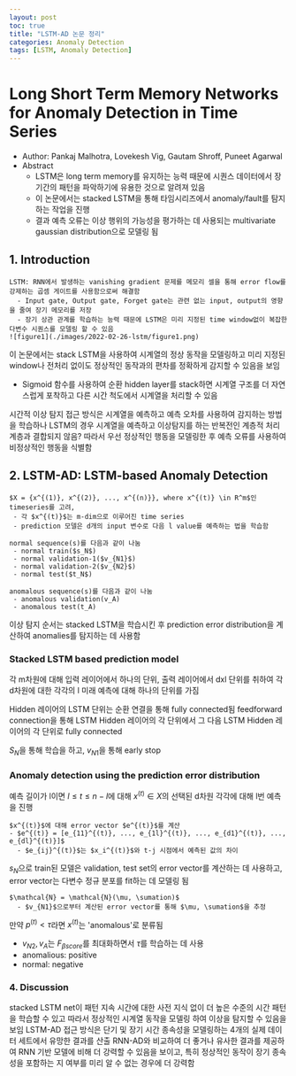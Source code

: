 ```yaml
---
layout: post
toc: true
title: "LSTM-AD 논문 정리"
categories: Anomaly Detection
tags: [LSTM, Anomaly Detection]
---
```


# Long Short Term Memory Networks for Anomaly Detection in Time Series
- Author: Pankaj Malhotra, Lovekesh Vig, Gautam Shroff, Puneet Agarwal
- Abstract
  - LSTM은 long term memory를 유지하는 능력 때문에 시퀀스 데이터에서 장기간의 패턴을 파악하기에 유용한 것으로 알려져 있음
  - 이 논문에서는 stacked LSTM을 통해 타임시리즈에서 anomaly/fault를 탐지하는 작업을 진행
  - 결과 예측 오류는 이상 행위의 가능성을 평가하는 데 사용되는 multivariate gaussian distribution으로 모델링 됨

## 1. Introduction

```
LSTM: RNN에서 발생하는 vanishing gradient 문제를 메모리 셀을 통해 error flow를 강제하는 곱셈 게이트를 사용함으로써 해결함 
  - Input gate, Output gate, Forget gate는 관련 없는 input, output의 영향을 줄여 장기 메모리를 저장
  - 장기 상관 관계를 학습하는 능력 때문에 LSTM은 미리 지정된 time window없이 복잡한 다변수 시퀀스를 모델링 할 수 있음
![figure1](./images/2022-02-26-lstm/figure1.png)
```
이 논문에서는 stack LSTM을 사용하여 시계열의 정상 동작을 모델링하고 미리 지정된 window나 전처리 없이도 정상적인 동작과의 편차를 정확하게 감지할 수 있음을 보임
  - Sigmoid 함수를 사용하여 순환 hidden layer를 stack하면 시계열 구조를 더 자연스럽게 포착하고 다른 시간 척도에서 시계열을 처리할 수 있음

시간적 이상 탐지 접근 방식은 시계열을 예측하고 예측 오차를 사용하여 감지하는 방법을 학습하나 LSTM의 경우 시계열을 예측하고 이상탐지를 하는 반복전인 계층적 처리 계층과 결합되지 않음? 따라서 우선 정상적인 행동을 모델링한 후 예측 오류를 사용하여 비정상적인 행동을 식별함

## 2. LSTM-AD: LSTM-based Anomaly Detection
```
$X = {x^{(1)}, x^{(2)}, ..., x^{(n)}}, where x^{(t)} \in R^m$인 timeseries를 고려,
 - 각 $x^{(t)}$는 m-dim으로 이루어진 time series
 - prediction 모델은 d개의 input 변수로 다음 l value를 예측하는 법을 학습함
```
```
normal sequence(s)를 다음과 같이 나눔
 - normal train($s_N$)
 - normal validation-1($v_{N1}$)
 - normal validation-2($v_{N2}$)
 - normal test($t_N$)

anomalous sequence(s)를 다음과 같이 나눔
 - anomalous validation(v_A)
 - anomalous test(t_A)
```
이상 탐지 순서는 stacked LSTM을 학습시킨 후 prediction error distribution을 계산하여 anomalies를  탐지하는 데 사용함

### Stacked LSTM based prediction model
각 m차원에 대해 입력 레이어에서 하나의 단위, 출력 레이어에서 dxl 단위를 취하여 각 d차원에 대한 각각의 l 미래 예측에 대해 하나의 단위를 가짐

Hidden 레이어의 LSTM 단위는 순환 연결을 통해 fully connected됨
feedforward connection을 통해 LSTM Hidden 레이어의 각 단위에서 그 다음 LSTM Hidden 레이어의 각 단위로 fully connected

$S_N$을 통해 학습을 하고, $v_{N1}$을 통해 early stop

### Anomaly detection using the prediction error distribution
예측 길이가 l이면  $l \leq t \leq n-l$에 대해 $x^{(t)} \in X$의 선택된 d차원 각각에 대해 l번 예측을 진행
```
$x^{(t)}$에 대해 error vector $e^{(t)}$를 계산
- $e^{(t)} = [e_{11}^{(t)}, ..., e_{1l}^{(t)}, ..., e_{d1}^{(t)}, ..., e_{dl}^{(t)}]$
  - $e_{ij}^{(t)}$는 $x_i^{(t)}$와 t-j 시점에서 예측된 값의 차이
```

$s_N$으로 train된 모델은 validation, test set의 error vector를 계산하는 데 사용하고, error vector는 다변수 정규 분포를 fit하는 데 모델링 됨
```
$\mathcal{N} = \mathcal{N}(\mu, \sumation)$
  - $v_{N1}$으로부터 계산된 error vector를 통해 $\mu, \sumation$을 추정
```
만약 $p^{(t)} < \tau$라면 $x^{(t)}$는 'anomalous'로 분류됨
  - $v_{N2}, v_A$는 $F_{\beta score}$를 최대화하면서 $\tau$를 학습하는 데 사용
  - anomalious: positive
  - normal: negative

### 4. Discussion
stacked LSTM net이 패턴 지속 시간에 대한 사전 지식 없이 더 높은 수준의 시간 패턴을 학습할 수 있고 따라서 정상적인 시계열 동작을 모델링 하여 이상을 탐지할 수 있음을 보임
LSTM-AD 접근 방식은 단기 및 장기 시간 종속성을 모델링하는 4개의 실제 데이터 세트에서 유망한 결과를 산출
RNN-AD와 비교하여 더 좋거나 유사한 결과를 제공하여 RNN 기반 모델에 비해 더 강력할 수 있음을 보이고, 특히 정상적인 동작이 장기 종속성을 포함하는 지 여부를 미리 알 수 없는 경우에 더 강력함

